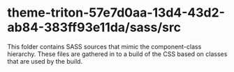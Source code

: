 # theme-triton-57e7d0aa-13d4-43d2-ab84-383ff93e11da/sass/src

This folder contains SASS sources that mimic the component-class hierarchy. These files
are gathered in to a build of the CSS based on classes that are used by the build.
